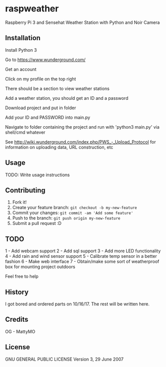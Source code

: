 # raspweather
Raspberry Pi 3 and Sensehat Weather Station with Python and Noir Camera

## Installation
Install Python 3

Go to https://www.wunderground.com/

Get an account

Click on my profile on the top right

There should be a section to view weather stations

Add a weather station, you should get an ID and a password

Download project and put in folder

Add your ID and PASSWORD into main.py

Navigate to folder containing the project and run with 'python3 main.py' via shell/cmd whatever

See http://wiki.wunderground.com/index.php/PWS_-_Upload_Protocol for information on uploading data, URL construction, etc

## Usage
TODO: Write usage instructions

## Contributing
1. Fork it!
2. Create your feature branch: `git checkout -b my-new-feature`
3. Commit your changes: `git commit -am 'Add some feature'`
4. Push to the branch: `git push origin my-new-feature`
5. Submit a pull request :D

## TODO
1 - Add webcam support
2 - Add sql support
3 - Add more LED functionality
4 - Add rain and wind sensor support
5 - Calibrate temp sensor in a better fashion
6 - Make web interface
7 - Obtain/make some sort of weatherproof box for mounting project outdoors

Feel free to help

## History
I got bored and ordered parts on 10/16/17. The rest will be written here. 

## Credits
OG - MattyMO

## License
GNU GENERAL PUBLIC LICENSE
Version 3, 29 June 2007

